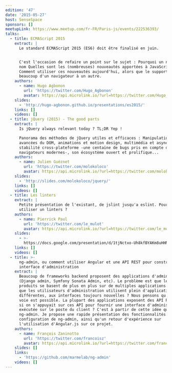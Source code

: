 ```yaml
---
edition: '47'
date: '2015-05-27'
host: SenseSpace
sponsors: []
meetupLink: https://www.meetup.com/fr-FR/Paris-js/events/222536393/
talks:
  - title: ECMAScript 2015
    extract: |
      Le standard ECMAScript 2015 (ES6) doit être finalisé en juin.


      C'est l'occasion de refaire un point sur le sujet : Pourquoi un nouveau
      nom Quelles sont les (nombreuses) nouveautés apportées à JavaScript *
      Comment utiliser ces nouveautés aujourd'hui, alors que le support varie
      beaucoup d'un navigateur à un autre.
    authors:
      - name: Hugo Agbonon
        url: 'https://twitter.com/Hugo_Agbonon'
        avatar: https://api.microlink.io/?url=https://twitter.com/Hugo_Agbonon&amps;embed=image.url
    slides:
      - 'http://hugo-agbonon.github.io/presentations/es2015/'
    links: []
    videos: []
  - title: jQuery (2015) - The good parts
    extract: |
      Is jQuery always relevant today ? TL;DR Yep !

      Panorama des méthodes de jQuery utiles et efficaces : Manipulation
      avancées du DOM, animations et motion design, multimédia et asynchrone,
      stabilité cross-plateforme -une centaine de bugs pris en compte dans les
      navigateurs modernes-, son écosystème ouvert et prolifique...
    authors:
      - name: Julien Guéznet
        url: 'https://twitter.com/molokoloco'
        avatar: https://api.microlink.io/?url=https://twitter.com/molokoloco&amps;embed=image.url
    slides:
      - 'http://slides.com/molokoloco/jquery/'
    links: []
    videos: []
  - title: Les linters
    extract: |
      Petite présentation de l'existant, de jslint jusqu'a eslint. Pourquoi
      utiliser un linters ?
    authors:
      - name: Pierrick Paul
        url: 'https://twitter.com/le_mulot'
        avatar: https://api.microlink.io/?url=https://twitter.com/le_mulot&amps;embed=image.url
    slides:
      - >-
        https://docs.google.com/presentation/d/1tjNctxo-Uh8kfBYAKm8uHHN5vX8X2PTca2eGvfSB6vo/edit#slide=id.p
    links: []
    videos: []
  - title: >-
      ng-admin, ou comment utiliser Angular et une API REST pour construire une
      interface d'administration
    extract: |
      Beaucoup de frameworks backend proposent des applications d'administration
      (Django admin, Symfony Sonata Admin, etc). Le problème est que les
      produits se basent de plus en plus sur de multiples applications. Faut-il
      que les utilisateurs d'administration utilisent plein d'applications
      différentes, aux interfaces toujours nouvelles ? Nous pensons qu'une autre
      voie est possible. La plupart des applications exposent des API REST. Et
      si on s'appuyait sur ces API pour fournir une interface d'administration
      exécutée sur le poste du client ? C'est à partir de cette idée qu'est né
      ng-admin. Je propose une rapide présentation des fonctionnalités et de la
      configuration de ng-admin, ainsi qu'un retour d'expérience sur
      l'utilisation d'Angular.js sur ce projet.
    authors:
      - name: François Zaninotto
        url: 'https://twitter.com/francoisz'
        avatar: https://api.microlink.io/?url=https://twitter.com/francoisz&amps;embed=image.url
    slides: []
    links:
      - 'https://github.com/marmelab/ng-admin'
    videos: []
---
```


